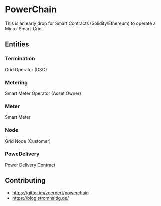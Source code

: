 # PowerChain
This is an early drop for Smart Contracts (Solidity/Ethereum) to operate a Micro-Smart-Grid. 

## Entities

### Termination
Grid Operator (DSO)

### Metering
Smart Meter Operator (Asset Owner)

### Meter
Smart Meter 

### Node
Grid Node (Customer) 

### PoweDelivery
Power Delivery Contract 

## Contributing
- https://gitter.im/zoernert/powerchain
- https://blog.stromhaltig.de/ 
